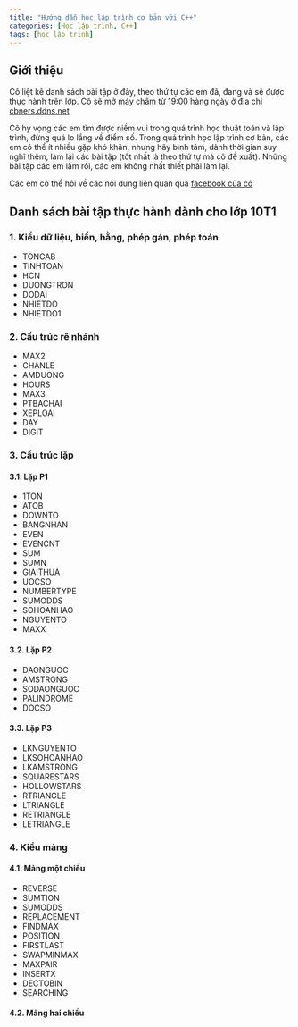 ```yaml
---
title: "Hướng dẫn học lập trình cơ bản với C++"
categories: [Học lập trình, C++]
tags: [học lập trình]
---
```

## Giới thiệu

Cô liệt kê danh sách bài tập ở đây, theo thứ tự các em đã, đang và sẽ được thực hành trên lớp. Cô sẽ mở máy chấm từ 19:00 hàng ngày ở địa chỉ [cbners.ddns.net](http://cbners.ddns.net)

Cô hy vọng các em tìm được niềm vui trong quá trình học thuật toán và lập trình, đừng quá lo lắng về điểm số. Trong quá trình học lập trình cơ bản, các em có thể ít nhiều gặp khó khăn, nhưng hãy bình tâm, dành thời gian suy nghĩ thêm, làm lại các bài tập (tốt nhất là theo thứ tự mà cô đề xuất). Những bài tập các em làm rồi, các em không nhất thiết phải làm lại. 

Các em có thể hỏi về các nội dung liên quan qua [facebook của cô](https://www.facebook.com/hoang.ha.3914)

## Danh sách bài tập thực hành dành cho lớp 10T1

### 1. Kiểu dữ liệu, biến, hằng, phép gán, phép toán

* TONGAB
* TINHTOAN
* HCN
* DUONGTRON
* DODAI
* NHIETDO
* NHIETDO1

### 2. Cấu trúc rẽ nhánh

* MAX2
* CHANLE
* AMDUONG
* HOURS
* MAX3
* PTBACHAI
* XEPLOAI
* DAY
* DIGIT

### 3. Cấu trúc lặp

#### 3.1. Lặp P1

* 1TON
* ATOB
* DOWNTO
* BANGNHAN
* EVEN
* EVENCNT
* SUM
* SUMN
* GIAITHUA
* UOCSO
* NUMBERTYPE
* SUMODDS
* SOHOANHAO
* NGUYENTO
* MAXX

#### 3.2. Lặp P2

* DAONGUOC
* AMSTRONG
* SODAONGUOC
* PALINDROME
* DOCSO

#### 3.3. Lặp P3

* LKNGUYENTO
* LKSOHOANHAO
* LKAMSTRONG
* SQUARESTARS
* HOLLOWSTARS
* RTRIANGLE
* LTRIANGLE
* RETRIANGLE
* LETRIANGLE

### 4. Kiểu mảng

#### 4.1. Mảng một chiều

* REVERSE
* SUMTION
* SUMODDS
* REPLACEMENT
* FINDMAX
* POSITION
* FIRSTLAST
* SWAPMINMAX
* MAXPAIR
* INSERTX
* DECTOBIN
* SEARCHING

#### 4.2. Mảng hai chiều

